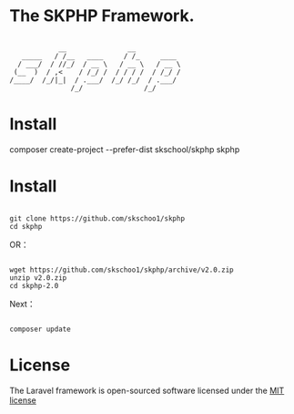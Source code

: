 # The SKPHP Framework.
<code>
            __               __           
   _____   / /__   ____     / /_     ____ 
  / ___/  / //_/  / __ \   / __ \   / __ \
 (__  )  / ,<    / /_/ /  / / / /  / /_/ /
/____/  /_/|_|  / .___/  /_/ /_/  / .___/ 
               /_/               /_/                 
</code>

# Install
composer create-project --prefer-dist skschool/skphp skphp

# Install
<pre><code>
git clone https://github.com/skschoo1/skphp
cd skphp
</code></pre>
<p>OR：</p>
<pre><code>
wget https://github.com/skschoo1/skphp/archive/v2.0.zip
unzip v2.0.zip
cd skphp-2.0
</code></pre>
<p>Next：</p>
<pre><code>
composer update
</code></pre>

# License

The Laravel framework is open-sourced software licensed under the <a href="http://opensource.org/licenses/MIT">MIT license</a>
